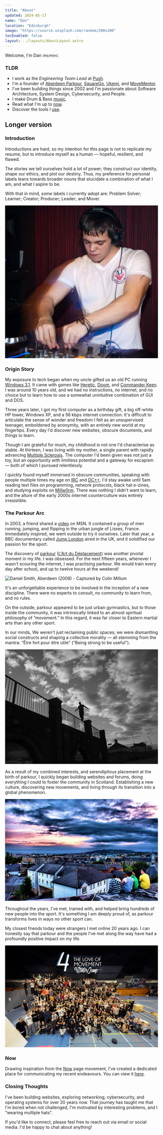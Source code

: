 ```yaml
---
title: "About"
updated: 2024-05-17
name: "Dan"
location: "Edinburgh"
image: "https://source.unsplash.com/random/200x200"
tocEnabled: false
layout: ../layouts/AboutLayout.astro
---
```


Welcome, I'm Dan <small><em>(He/Him)</em></small>.

### TLDR

- I work as the _Engineering Team Lead_ at [Push](https://pushentertainment.com/).
- I'm a founder of [Aberdeen Parkour](/projects/aberdeen-parkour), [SquareGo](/projects/squarego), [Ukemi](/projects/ukemi), and [MoveMentor](/projects/movementor).
- I've been building things since 2002 and I'm passionate about Software Architecture, System Design, Cybersecurity, and People.
- I make Drum & Bass [music](https://linktr.ee/omuxdnb).
- Read what I'm up to [now](/now).
- Discover the tools I [use](/uses).

## Longer version

### Introduction

Introductions are hard, so my intention for this page is not to replicate my resume, but to introduce myself as a human — hopeful, resilient, and flawed.

The stories we tell ourselves hold a lot of power; they construct our identity, shape our ethics, and plot our destiny. Thus, my preference for personal labels leans towards broader nouns that elucidate a combination of what I am, and what I aspire to be.

With that in mind, some labels I currently adopt are: Problem Solver; Learner; Creator; Producer; Leader; and Mover.

![DJ'ing while a Resident DJ @ Chaplins](../assets/images/fg.png)

### Origin Story

My exposure to tech began when my uncle gifted us an old PC running [Windows 3.1](https://en.wikipedia.org/wiki/Windows_3.1). It came with games like [Heretic](https://www.retrogames.cz/play_496-DOS.php), [Doom](https://www.retrogames.cz/play_414-DOS.php), and [Commander Keen](https://www.retrogames.cz/play_471-DOS.php). I was around 10 years old, and we had no instructions, no internet, and no choice but to learn how to use a somewhat unintuitive combination of GUI and DOS.

Three years later, I got my first computer as a birthday gift, a big off-white HP tower, Windows XP, and a 56 kbps internet connection. It's difficult to articulate the sense of wonder and freedom I felt as an unsupervised teenager, emboldened by anonymity, with an entirely new world at my fingertips. Every day I'd discover new websites, obscure documents, and things to learn.

Though I am grateful for much, my childhood is not one I'd characterise as stable. At thirteen, I was living with my mother, a single parent with rapidly advancing [Multiple Sclerosis](https://en.wikipedia.org/wiki/Multiple_sclerosis). The computer I'd been given was not just a toy, but an opportunity with limitless potential and a gateway for escapism — both of which I pursued relentlessly.

I quickly found myself immersed in obscure communities, speaking with people multiple times my age on [IRC](https://en.wikipedia.org/wiki/IRC) and [DC++](https://en.wikipedia.org/wiki/DC%2B%2B). I'd stay awake until 5am reading text files on programming, network protocols, black hat e-zines, and studying exploits on [Millw0rm](https://github.com/KyteProject/mirror-milw0rm). There was nothing I didn't want to learn, and the allure of the early 2000s internet counterculture was entirely irresistible.

### The Parkour Arc

In 2003, a friend shared a [video](https://www.youtube.com/watch?v=OaVzjGOqQQY) on MSN. It contained a group of men running, jumping, and flipping in the urban jungle of Lisses, France. Immediately inspired, we went outside to try it ourselves. Later that year, a BBC documentary called [Jump London](https://en.wikipedia.org/wiki/Jump_London) aired in the UK, and it solidified our passion for the sport.

The discovery of [parkour](https://en.wikipedia.org/wiki/Parkour) ([L'Art du Déplacement](https://www.parkourways.com/history)) was another pivotal moment in my life. I was obsessed. For the next fifteen years, whenever I wasn't scouring the internet, I was practising parkour. We would train every day after school, and up to twelve hours at the weekend!

![Daniel Smith, Aberdeen (2008) - Captured by Colin Millum](../assets/images/Colin_Millum_Photography_Parkour_16.jpg)

It's an unforgettable experience to be involved in the inception of a new discipline. There were no experts to consult, no community to learn from, and no rules.

On the outside, parkour appeared to be just urban gymnastics, but to those inside the community, it was intrinsically linked to an almost spiritual philosophy of “movement.” In this regard, it was far closer to Eastern martial arts than any other sport.

In our minds, We weren't just reclaiming public spaces; we were dismantling social constructs and shaping a collective morality — all stemming from the mantra: “Être fort pour être utile” (“Being strong to be useful”).

![Daniel Smith, Aberdeen (2020)](../assets/images/11822999_10155905198780344_2347654258119841783_o.jpg)

As a result of my combined interests, and serendipitous placement at the birth of parkour, I quickly began building websites and forums, doing everything I could to foster the community in Scotland. Establishing a new culture, discovering new movements, and living through its transition into a global phenomenon.

![Rooftops of Edinburgh (2013)](../assets/images/1004462_10153027187215344_924303699_n.jpg)

Throughout the years, I've met, trained with, and helped bring hundreds of new people into the sport. It's something I am deeply proud of, as parkour transforms lives in ways no other sport can.

My closest friends today were strangers I met online 20 years ago. I can honestly say that parkour and the people I've met along the way have had a profoundly positive impact on my life.

![For The Love of Movement (2015) - Den Haag, NL](../assets/images/884573_785655354911183_4494020323688496710_o.jpg)

### Now

Drawing inspiration from the [Now](https://nownownow.com/about) page movement, I've created a dedicated place for communicating my recent endeavours. You can view it [here](/now).

### Closing Thoughts

I've been building websites, exploring networking, cybersecurity, and operating systems for over 20 years now. That journey has taught me that I'm bored when not challenged, I'm motivated by interesting problems, and I “wearing multiple hats”.

If you'd like to connect, please feel free to reach out via email or social media. I'd be happy to chat about anything!
